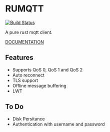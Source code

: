 # RUMQTT

[![Build Status](https://travis-ci.org/Ather-Energy/RuMqtt.svg?branch=master)](https://travis-ci.org/Ather-Energy/RuMqtt)

A pure rust mqtt client.

[DOCUMENTATION](http://ather-energy.github.io/RuMqtt/)
## Features

* Supports QoS 0, QoS 1 and QoS 2
* Auto reconnect
* TLS support
* Offline message buffering
* LWT


## To Do

* Disk Persitance
* Authentication with username and password
